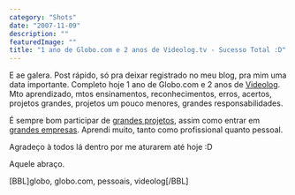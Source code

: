 ```yaml
---
category: "Shots"
date: "2007-11-09"
description: ""
featuredImage: ""
title: "1 ano de Globo.com e 2 anos de Videolog.tv - Sucesso Total :D"
---
```


E ae galera. Post rápido, só pra deixar registrado no meu blog, pra mim uma data importante. Completo hoje 1 ano de Globo.com e 2 anos de [Videolog](http://videolog.uol.com.br). Mto aprendizado, mtos ensinamentos, reconhecimentos, erros, acertos, projetos grandes, projetos um pouco menores, grandes responsabilidades.

É sempre bom participar de [grandes projetos](http://videolog.uol.com.br), assim como entrar em [grandes empresas](http://www.globo.com). Aprendi muito, tanto como profissional quanto pessoal.

Agradeço à todos lá dentro por me aturarem até hoje :D

Aquele abraço.

\[BBL\]globo, globo.com, pessoais, videolog\[/BBL\]
